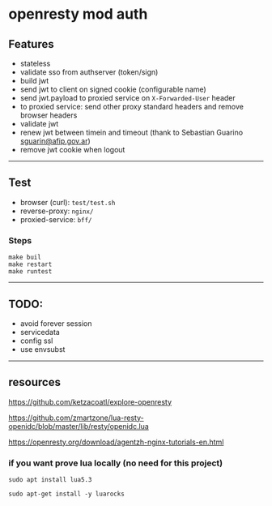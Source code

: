 # openresty mod auth

## Features

- stateless
- validate sso from authserver (token/sign)
- build jwt
- send jwt to client on signed cookie (configurable name)
- send jwt.payload to proxied service on `X-Forwarded-User` header
- to proxied service: send other proxy standard headers and remove browser headers
- validate jwt
- renew jwt between timein and timeout (thank to Sebastian Guarino <sguarin@afip.gov.ar>)
- remove jwt cookie when logout

---

## Test

- browser (curl): `test/test.sh`
- reverse-proxy: `nginx/`
- proxied-service: `bff/`

### Steps

```
make buil
make restart
make runtest
```
---
## TODO:

- avoid forever session
- servicedata
- config ssl
- use  envsubst

---
## resources

https://github.com/ketzacoatl/explore-openresty

https://github.com/zmartzone/lua-resty-openidc/blob/master/lib/resty/openidc.lua

https://openresty.org/download/agentzh-nginx-tutorials-en.html

### if you want prove lua locally (no need for this project)

```
sudo apt install lua5.3

sudo apt-get install -y luarocks
```
